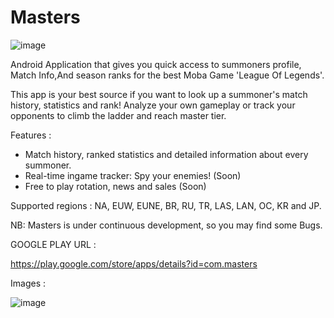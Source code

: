 # Masters

![image](https://scontent.fmad3-7.fna.fbcdn.net/v/t1.0-9/36963592_2094268307563628_4765976198775832576_n.png?_nc_cat=0&oh=f69606d361095f58378d2027f207feb5&oe=5BD44BA4)


Android Application that gives you quick access to summoners profile, Match Info,And season ranks for the best Moba Game 'League Of Legends'.

This app is your best source if you want to look up a summoner's match history, statistics and rank! Analyze your own gameplay or track your opponents to climb the ladder and reach master tier. 

Features :
- Match history, ranked statistics and detailed information about every summoner.
- Real-time ingame tracker: Spy your enemies! (Soon)
- Free to play rotation, news and sales (Soon)

Supported regions : NA, EUW, EUNE, BR, RU, TR, LAS, LAN, OC, KR and JP.

NB:
Masters is under continuous development, so you may find some Bugs.


GOOGLE PLAY URL :

https://play.google.com/store/apps/details?id=com.masters

Images : 

![image](https://preview.ibb.co/bKQRp8/imagesgit.png)



